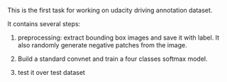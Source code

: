 This is the first task for working on udacity driving annotation
dataset.

It contains several steps:
1. preprocessing: extract bounding box images and save it with label.
   It also randomly generate negative patches from the image. 

2. Build a standard convnet and train a four classes softmax model.
3. test it over test dataset
